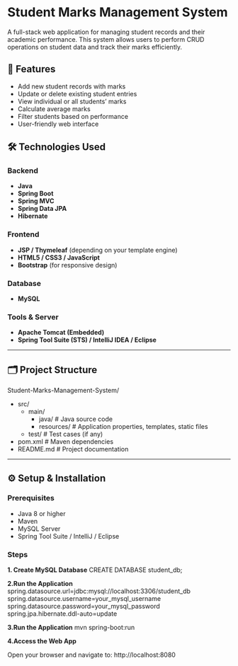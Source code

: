 # Student Marks Management System

A full-stack web application for managing student records and their academic performance. This system allows users to perform CRUD operations on student data and track their marks efficiently.

## 🚀 Features

- Add new student records with marks
- Update or delete existing student entries
- View individual or all students’ marks
- Calculate average marks
- Filter students based on performance
- User-friendly web interface

## 🛠️ Technologies Used

### Backend
- **Java**
- **Spring Boot**
- **Spring MVC**
- **Spring Data JPA**
- **Hibernate**

### Frontend
- **JSP / Thymeleaf** (depending on your template engine)
- **HTML5 / CSS3 / JavaScript**
- **Bootstrap** (for responsive design)

### Database
- **MySQL**

### Tools & Server
- **Apache Tomcat (Embedded)**
- **Spring Tool Suite (STS) / IntelliJ IDEA / Eclipse**

---

## 🗂️ Project Structure
Student-Marks-Management-System/
- src/
  - main/
    - java/               # Java source code
    - resources/          # Application properties, templates, static files
  - test/                 # Test cases (if any)
- pom.xml                # Maven dependencies
- README.md              # Project documentation


---

## ⚙️ Setup & Installation

### Prerequisites

- Java 8 or higher
- Maven
- MySQL Server
- Spring Tool Suite / IntelliJ / Eclipse

### Steps
**1. Create MySQL Database**
CREATE DATABASE student_db;

**2.Run the Application**
spring.datasource.url=jdbc:mysql://localhost:3306/student_db
spring.datasource.username=your_mysql_username
spring.datasource.password=your_mysql_password
spring.jpa.hibernate.ddl-auto=update

**3.Run the Application**
mvn spring-boot:run

**4.Access the Web App**

Open your browser and navigate to:
http://localhost:8080

